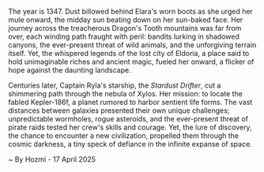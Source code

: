 
The year is 1347.  Dust billowed behind Elara's worn boots as she urged her mule onward, the midday sun beating down on her sun-baked face.  Her journey across the treacherous Dragon's Tooth mountains was far from over,  each winding path fraught with peril: bandits lurking in shadowed canyons, the ever-present threat of wild animals, and the unforgiving terrain itself. Yet, the whispered legends of the lost city of Eldoria, a place said to hold unimaginable riches and ancient magic, fueled her onward, a flicker of hope against the daunting landscape.

Centuries later, Captain Ryla's starship, the *Stardust Drifter*, cut a shimmering path through the nebula of Xylos.  Her mission: to locate the fabled Kepler-186f, a planet rumored to harbor sentient life forms.  The vast distances between galaxies presented their own unique challenges; unpredictable wormholes, rogue asteroids, and the ever-present threat of pirate raids tested her crew's skills and courage. Yet, the lure of discovery, the chance to encounter a new civilization, propelled them through the cosmic darkness, a tiny speck of defiance in the infinite expanse of space.

~ By Hozmi - 17 April 2025
